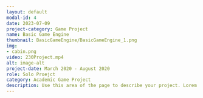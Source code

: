 ```yaml
---
layout: default
modal-id: 4
date: 2023-07-09
project-category: Game Project
name: Basic Game Engine
thumbnail: BasicGameEngine/BasicGameEngine_1.png
img: 
- cabin.png
video: 230Project.mp4
alt: image-alt
project-date: March 2020 - August 2020
role: Solo Proejct
category: Academic Game Project
description: Use this area of the page to describe your project. Lorem ipsum dolor sit amet, consectetur adipisicing elit. Mollitia neque assumenda ipsam nihil, molestias magnam, recusandae quos quis inventore quisquam velit asperiores, vitae? Reprehenderit soluta, eos quod consequuntur itaque. Nam.
---
```

